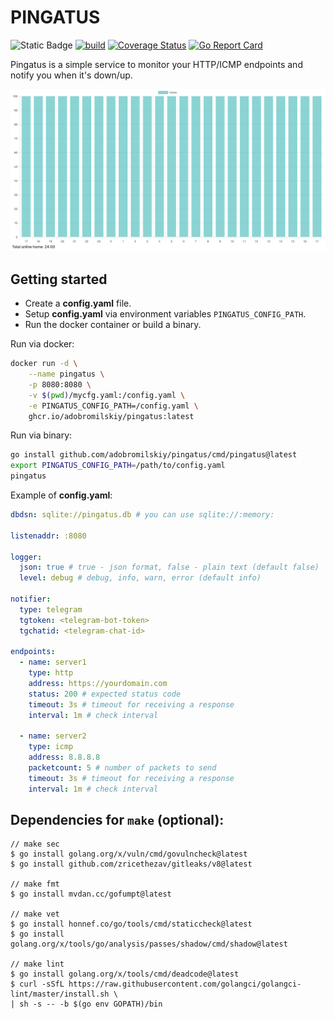 # PINGATUS

![Static Badge](https://img.shields.io/badge/Go-1.23.4-blue)
[![build](https://github.com/adobromilskiy/pingatus/actions/workflows/ci.yml/badge.svg)](https://github.com/adobromilskiy/pingatus/actions/workflows/ci.yml)
[![Coverage Status](https://coveralls.io/repos/github/adobromilskiy/pingatus/badge.svg?branch=main)](https://coveralls.io/github/adobromilskiy/pingatus?branch=main)
[![Go Report Card](https://goreportcard.com/badge/github.com/adobromilskiy/pingatus)](https://goreportcard.com/report/github.com/adobromilskiy/pingatus)

Pingatus is a simple service to monitor your HTTP/ICMP endpoints and notify you when it's down/up.

![Pingatus dashboard](.github/assets/example.png)

## Getting started

- Create a **config.yaml** file.
- Setup **config.yaml** via environment variables `PINGATUS_CONFIG_PATH`.
- Run the docker container or build a binary.

Run via docker:

```sh
docker run -d \
    --name pingatus \
    -p 8080:8080 \
    -v $(pwd)/mycfg.yaml:/config.yaml \
    -e PINGATUS_CONFIG_PATH=/config.yaml \
    ghcr.io/adobromilskiy/pingatus:latest
```

Run via binary:

```sh
go install github.com/adobromilskiy/pingatus/cmd/pingatus@latest
export PINGATUS_CONFIG_PATH=/path/to/config.yaml
pingatus
```

Example of **config.yaml**:

```yaml
dbdsn: sqlite://pingatus.db # you can use sqlite://:memory:

listenaddr: :8080

logger:
  json: true # true - json format, false - plain text (default false)
  level: debug # debug, info, warn, error (default info)

notifier:
  type: telegram
  tgtoken: <telegram-bot-token>
  tgchatid: <telegram-chat-id>

endpoints:
  - name: server1
    type: http
    address: https://yourdomain.com
    status: 200 # expected status code
    timeout: 3s # timeout for receiving a response
    interval: 1m # check interval

  - name: server2
    type: icmp
    address: 8.8.8.8
    packetcount: 5 # number of packets to send
    timeout: 3s # timeout for receiving a response
    interval: 1m # check interval
```

## Dependencies for `make` (**optional**):

```
// make sec
$ go install golang.org/x/vuln/cmd/govulncheck@latest
$ go install github.com/zricethezav/gitleaks/v8@latest

// make fmt
$ go install mvdan.cc/gofumpt@latest

// make vet
$ go install honnef.co/go/tools/cmd/staticcheck@latest
$ go install golang.org/x/tools/go/analysis/passes/shadow/cmd/shadow@latest

// make lint
$ go install golang.org/x/tools/cmd/deadcode@latest
$ curl -sSfL https://raw.githubusercontent.com/golangci/golangci-lint/master/install.sh \
| sh -s -- -b $(go env GOPATH)/bin
```
